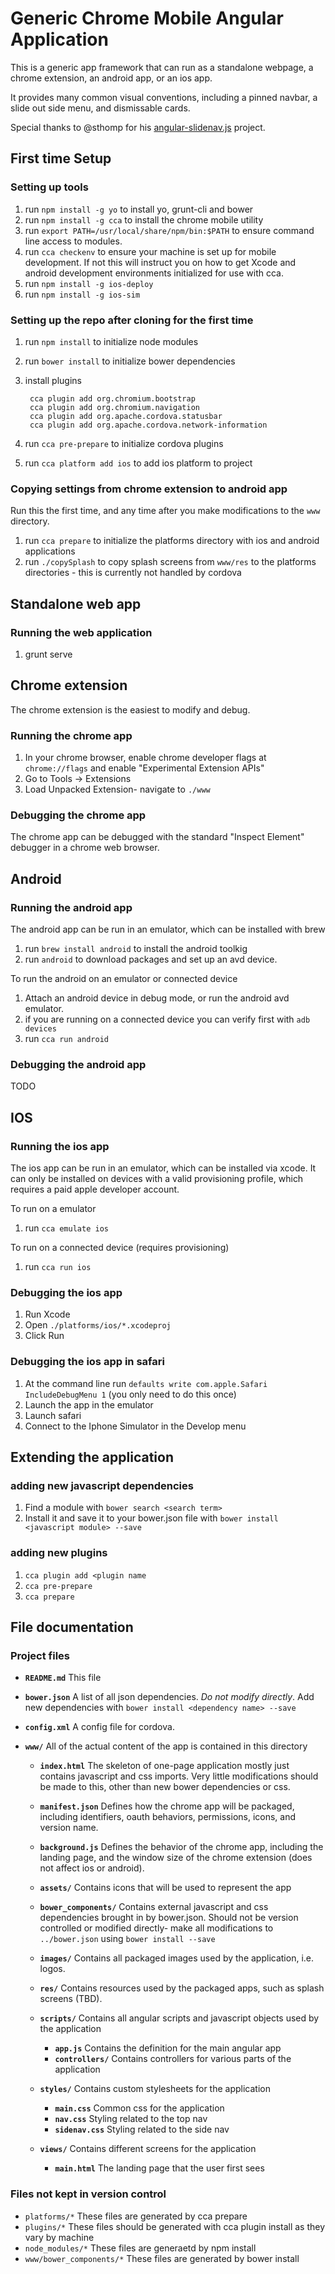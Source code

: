 Generic Chrome Mobile Angular Application
=========================================

This is a generic app framework that can run as a standalone webpage, a chrome extension, an android app, or an ios app.

It provides many common visual conventions, including a pinned navbar, a slide out side menu, and dismissable cards.

Special thanks to @sthomp for his [angular-slidenav.js](https://github.com/sthomp/angular-slidenav.js) project.

First time Setup
----------------

### Setting up tools

1. run ``npm install -g yo`` to install yo, grunt-cli and bower
2. run ``npm install -g cca`` to install the chrome mobile utility
3. run ``export PATH=/usr/local/share/npm/bin:$PATH`` to ensure command line access to modules. 
4. run ``cca checkenv`` to ensure your machine is set up for mobile development.  If not this will instruct you on how to get Xcode and android development environments initialized for use with cca.
5. run ``npm install -g ios-deploy``
6. run ``npm install -g ios-sim``

### Setting up the repo after cloning for the first time

1. run ``npm install`` to initialize node modules
2. run ``bower install`` to initialize bower dependencies
3. install plugins
   
        cca plugin add org.chromium.bootstrap
        cca plugin add org.chromium.navigation
        cca plugin add org.apache.cordova.statusbar
        cca plugin add org.apache.cordova.network-information

5. run ``cca pre-prepare`` to initialize cordova plugins
6. run ``cca platform add ios`` to add ios platform to project

### Copying settings from chrome extension to android app

Run this the first time, and any time after you make modifications to the ``www`` directory.

1. run ``cca prepare`` to initialize the platforms directory with ios and android applications
2. run ``./copySplash`` to copy splash screens from ``www/res`` to the platforms directories - this is currently not handled by cordova

Standalone web app
------------------

### Running the web application

1. grunt serve

Chrome extension
----------------

The chrome extension is the easiest to modify and debug.

### Running the chrome app

1. In your chrome browser, enable chrome developer flags at ``chrome://flags`` and enable "Experimental Extension APIs"
2. Go to Tools -> Extensions
3. Load Unpacked Extension- navigate to ``./www``

### Debugging the chrome app

The chrome app can be debugged with the standard "Inspect Element" debugger in a chrome web browser.

Android
-------

### Running the android app

The android app can be run in an emulator, which can be installed with brew

1. run ``brew install android`` to install the android toolkig
2. run ``android`` to download packages and set up an avd device.

To run the android on an emulator or connected device

1. Attach an android device in debug mode, or run the android avd emulator.
2. if you are running on a connected device you can verify first with ``adb devices``
2. run ``cca run android``

### Debugging the android app

TODO

IOS
---

### Running the ios app

The ios app can be run in an emulator, which can be installed via xcode.  It can only be installed on devices with a valid provisioning profile, which requires a paid apple developer account.

To run on a emulator

1. run ``cca emulate ios``

To run on a connected device (requires provisioning)

1. run ``cca run ios``

### Debugging the ios app

1. Run Xcode
2. Open ``./platforms/ios/*.xcodeproj``
3. Click Run

### Debugging the ios app in safari

1. At the command line run ``defaults write com.apple.Safari IncludeDebugMenu 1`` (you only need to do this once)
2. Launch the app in the emulator
3. Launch safari 
4. Connect to the Iphone Simulator in the Develop menu

Extending the application
-------------------------

### adding new javascript dependencies

1. Find a module with ``bower search <search term>``
2. Install it and save it to your bower.json file with ``bower install <javascript module> --save``

### adding new plugins

1. ``cca plugin add <plugin name``
2. ``cca pre-prepare``
3. ``cca prepare``

File documentation
------------------
### Project files
* **``README.md``** This file
* **``bower.json``** A list of all json dependencies.  _Do not modify directly_.  Add new dependencies with ``bower install <dependency name> --save`` 
* **``config.xml``** A config file for cordova.
* **``www/``** All of the actual content of the app is contained in this directory

  * **``index.html``** The skeleton of one-page application mostly just contains javascript and css imports.  Very little modifications should be made to this, other than new bower dependencies or css.
  * **``manifest.json``** Defines how the chrome app will be packaged, including identifiers, oauth behaviors, permissions, icons, and version name.
  * **``background.js``** Defines the behavior of the chrome app, including the landing page, and the window size of the chrome extension (does not affect ios or android).
  * **``assets/``** Contains icons that will be used to represent the app
  * **``bower_components/``** Contains external javascript and css dependencies brought in by bower.json.  Should not be version controlled or modified directly- make all modifications to ``../bower.json`` using ``bower install --save``
  * **``images/``** Contains all packaged images used by the application, i.e. logos.
  * **``res/``** Contains resources used by the packaged apps, such as splash screens (TBD).
  * **``scripts/``** Contains all angular scripts and javascript objects used by the application
    
    * **``app.js``** Contains the definition for the main angular app
    * **``controllers/``** Contains controllers for various parts of the application
    
  * **``styles/``** Contains custom stylesheets for the application    
    * **``main.css``** Common css for the application
    * **``nav.css``** Styling related to the top nav
    * **``sidenav.css``** Styling related to the side nav
  * **``views/``** Contains different screens for the application
  
    * **``main.html``** The landing page that the user first sees

### Files not kept in version control

* ``platforms/*`` These files are generated by cca prepare
* ``plugins/*`` These files should be generated with cca plugin install as they vary by machine
* ``node_modules/*`` These files are generaetd by npm install
* ``www/bower_components/*`` These files are generated by bower install
